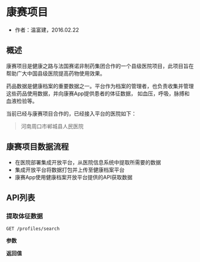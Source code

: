 康赛项目
====================

- 作者：温富建，2016.02.22

概述
---------------------

康赛项目是健康之路与法国赛诺非制药集团合作的一个县级医院项目，此项目旨在帮助广大中国县级医院提高药物使用效果。

药品数据是健康档案的重要数据之一。平台作为档案的管理者，也负责收集并管理这些药品使用数据，并向康赛App提供患者的体征数据，
如血压，呼吸，脉搏和血液检验等。

当前已经与康赛项目合作的，已经接入平台的医院如下：

> 河南周口市郸城县人民医院

康赛项目数据流程
---------------------

- 在医院部署集成开放平台，从医院信息系统中提取所需要的数据
- 集成开放平台将数据打包并上传至健康档案平台
- 康赛App使用健康档案开放平台提供的API获取数据

API列表
---------------------

### 提取体征数据

	GET /profiles/search
	
**参数**

**返回值**

